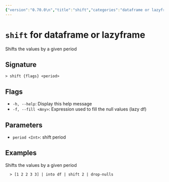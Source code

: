 ```yaml
---
{"version":"0.70.0\n","title":"shift","categories":"dataframe or lazyframe","usage":"Shifts the values by a given period\n"}
---
```

<!-- THIS FILE IS GENERATED BY update_book_commands.cjs USING NUSHELL'S HELP COMMANDS.
REFRAIN FROM EDITING IT MANUALLY.-->
# <code>shift</code> for dataframe or lazyframe

<div class='command-title'>Shifts the values by a given period</div>

## Signature

```> shift {flags} <period>```

## Flags

 * ```-h, --help```: Display this help message
 * ```-f, --fill <Any>```: Expression used to fill the null values (lazy df)
## Parameters

 * ```period <Int>```: shift period
## Examples

  Shifts the values by a given period
```shell
  > [1 2 2 3 3] | into df | shift 2 | drop-nulls
```


